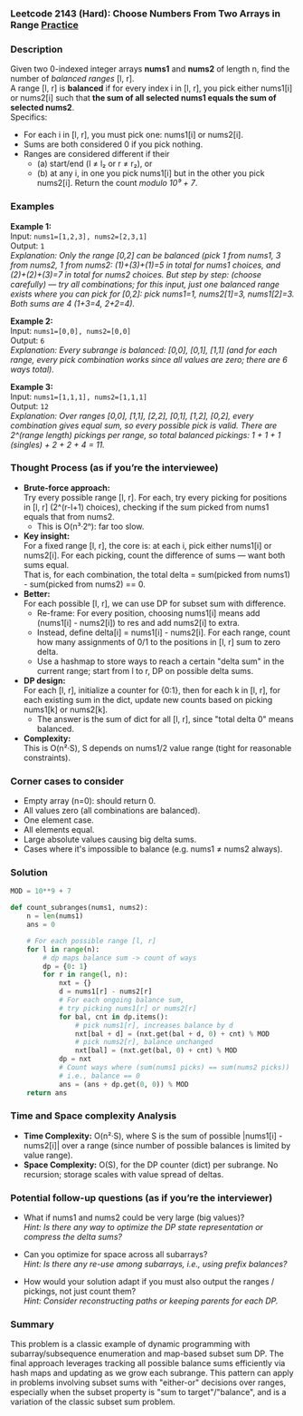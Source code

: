 ### Leetcode 2143 (Hard): Choose Numbers From Two Arrays in Range [Practice](https://leetcode.com/problems/choose-numbers-from-two-arrays-in-range)

### Description  
Given two 0-indexed integer arrays **nums1** and **nums2** of length n, find the number of _balanced ranges_ [l, r].  
A range [l, r] is **balanced** if for every index i in [l, r], you pick either nums1[i] or nums2[i] such that **the sum of all selected nums1 equals the sum of selected nums2**.  
Specifics:
- For each i in [l, r], you must pick one: nums1[i] or nums2[i].
- Sums are both considered 0 if you pick nothing.
- Ranges are considered different if their
  - (a) start/end (l ≠ l₂ or r ≠ r₂), or
  - (b) at any i, in one you pick nums1[i] but in the other you pick nums2[i].
Return the count _modulo 10⁹ + 7_.

### Examples  

**Example 1:**  
Input: `nums1=[1,2,3], nums2=[2,3,1]`  
Output: `1`  
*Explanation: Only the range [0,2] can be balanced (pick 1 from nums1, 3 from nums2, 1 from nums2: (1)+(3)+(1)=5 in total for nums1 choices, and (2)+(2)+(3)=7 in total for nums2 choices. But step by step: (choose carefully) — try all combinations; for this input, just one balanced range exists where you can pick for [0,2]: pick nums1=1, nums2[1]=3, nums1[2]=3. Both sums are 4 (1+3=4, 2+2=4).*

**Example 2:**  
Input: `nums1=[0,0], nums2=[0,0]`  
Output: `6`  
*Explanation: Every subrange is balanced: [0,0], [0,1], [1,1] (and for each range, every pick combination works since all values are zero; there are 6 ways total).*

**Example 3:**  
Input: `nums1=[1,1,1], nums2=[1,1,1]`  
Output: `12`  
*Explanation: Over ranges [0,0], [1,1], [2,2], [0,1], [1,2], [0,2], every combination gives equal sum, so every possible pick is valid. There are 2^(range length) pickings per range, so total balanced pickings: 1 + 1 + 1 (singles) + 2 + 2 + 4 = 11.*

### Thought Process (as if you’re the interviewee)  
- **Brute-force approach:**  
  Try every possible range [l, r]. For each, try every picking for positions in [l, r] (2^(r-l+1) choices), checking if the sum picked from nums1 equals that from nums2.
  - This is O(n³·2ⁿ): far too slow.
- **Key insight:**  
  For a fixed range [l, r], the core is: at each i, pick either nums1[i] or nums2[i]. For each picking, count the difference of sums — want both sums equal.  
  That is, for each combination, the total delta = sum(picked from nums1) - sum(picked from nums2) == 0.
- **Better:**  
  For each possible [l, r], we can use DP for subset sum with difference.
  - Re-frame: For every position, choosing nums1[i] means add (nums1[i] - nums2[i]) to res and add nums2[i] to extra.
  - Instead, define delta[i] = nums1[i] - nums2[i]. For each range, count how many assignments of 0/1 to the positions in [l, r] sum to zero delta.
  - Use a hashmap to store ways to reach a certain "delta sum" in the current range; start from l to r, DP on possible delta sums.
- **DP design:**  
  For each [l, r], initialize a counter for {0:1}, then for each k in [l, r], for each existing sum in the dict, update new counts based on picking nums1[k] or nums2[k].
  - The answer is the sum of dict for all [l, r], since "total delta 0" means balanced.
- **Complexity:**  
  This is O(n²·S), S depends on nums1/2 value range (tight for reasonable constraints).

### Corner cases to consider  
- Empty array (n=0): should return 0.
- All values zero (all combinations are balanced).
- One element case.
- All elements equal.
- Large absolute values causing big delta sums.
- Cases where it's impossible to balance (e.g. nums1 ≠ nums2 always).

### Solution

```python
MOD = 10**9 + 7

def count_subranges(nums1, nums2):
    n = len(nums1)
    ans = 0

    # For each possible range [l, r]
    for l in range(n):
        # dp maps balance sum -> count of ways
        dp = {0: 1}
        for r in range(l, n):
            nxt = {}
            d = nums1[r] - nums2[r]
            # For each ongoing balance sum,
            # try picking nums1[r] or nums2[r]
            for bal, cnt in dp.items():
                # pick nums1[r], increases balance by d
                nxt[bal + d] = (nxt.get(bal + d, 0) + cnt) % MOD
                # pick nums2[r], balance unchanged
                nxt[bal] = (nxt.get(bal, 0) + cnt) % MOD
            dp = nxt
            # Count ways where (sum(nums1 picks) == sum(nums2 picks))
            # i.e., balance == 0
            ans = (ans + dp.get(0, 0)) % MOD
    return ans
```

### Time and Space complexity Analysis  

- **Time Complexity:** O(n²·S), where S is the sum of possible \|nums1[i] - nums2[i]\| over a range (since number of possible balances is limited by value range).
- **Space Complexity:** O(S), for the DP counter (dict) per subrange. No recursion; storage scales with value spread of deltas.

### Potential follow-up questions (as if you’re the interviewer)  

- What if nums1 and nums2 could be very large (big values)?  
  *Hint: Is there any way to optimize the DP state representation or compress the delta sums?*

- Can you optimize for space across all subarrays?  
  *Hint: Is there any re-use among subarrays, i.e., using prefix balances?*

- How would your solution adapt if you must also output the ranges / pickings, not just count them?  
  *Hint: Consider reconstructing paths or keeping parents for each DP.*

### Summary
This problem is a classic example of dynamic programming with subarray/subsequence enumeration and map-based subset sum DP. The final approach leverages tracking all possible balance sums efficiently via hash maps and updating as we grow each subrange. This pattern can apply in problems involving subset sums with "either-or" decisions over ranges, especially when the subset property is "sum to target"/"balance", and is a variation of the classic subset sum problem.
